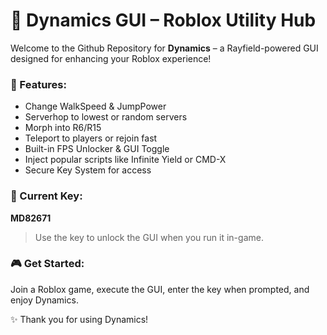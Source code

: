 # 🚀 Dynamics GUI – Roblox Utility Hub

Welcome to the Github Repository for **Dynamics** – a Rayfield-powered GUI designed for enhancing your Roblox experience!

### 🔧 Features:
- Change WalkSpeed & JumpPower
- Serverhop to lowest or random servers
- Morph into R6/R15
- Teleport to players or rejoin fast
- Built-in FPS Unlocker & GUI Toggle
- Inject popular scripts like Infinite Yield or CMD-X
- Secure Key System for access

### 🔑 Current Key:
**MD82671**

> Use the key to unlock the GUI when you run it in-game.

### 🎮 Get Started:
Join a Roblox game, execute the GUI, enter the key when prompted, and enjoy Dynamics.

✨ Thank you for using Dynamics!
